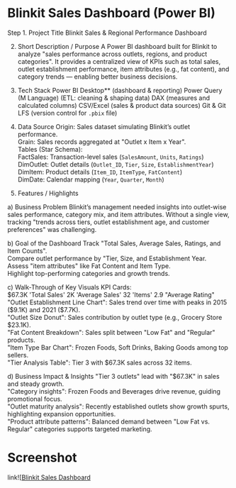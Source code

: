 # Blinkit Sales Dashboard (Power BI)

Step 1. Project Title
Blinkit Sales & Regional Performance Dashboard

2. Short Description / Purpose
A Power BI dashboard built for Blinkit to analyze "sales performance across outlets, regions, and product categories". It provides a centralized view of KPIs such as total sales, outlet establishment performance, item attributes (e.g., fat content), and category trends — enabling better business decisions.

3. Tech Stack
Power BI Desktop** (dashboard & reporting)
Power Query (M Language) (ETL: cleaning & shaping data)
DAX (measures and calculated columns)
CSV/Excel (sales & product data sources)
Git & Git LFS (version control for `.pbix` file)

4. Data Source
Origin: Sales dataset simulating Blinkit’s outlet performance.  
Grain: Sales records aggregated at "Outlet x Item x Year".  
Tables (Star Schema):  
FactSales: Transaction-level sales (`SalesAmount`, `Units`, `Ratings`)  
DimOutlet: Outlet details (`Outlet_ID`, `Tier`, `Size`, `EstablishmentYear`)  
DimItem: Product details (`Item_ID`, `ItemType`, `FatContent`)  
DimDate: Calendar mapping (`Year`, `Quarter`, `Month`)  

5. Features / Highlights

a) Business Problem
Blinkit’s management needed insights into outlet-wise sales performance, category mix, and item attributes. Without a single view, tracking "trends across tiers, outlet establishment age, and customer preferences" was challenging.

b) Goal of the Dashboard
Track "Total Sales, Average Sales, Ratings, and Item Counts".  
Compare outlet performance by "Tier, Size, and Establishment Year.  
Assess "item attributes" like Fat Content and Item Type.  
Highlight top-performing categories and growth trends.  

c) Walk-Through of Key Visuals
KPI Cards:  
$67.3K 'Total Sales'  
2K 'Average Sales' 
32 'Items'  
2.9 "Average Rating"  
"Outlet Establishment Line Chart": Sales trend over time with peaks in 2015 ($9.1K) and 2021 ($7.7K).  
"Outlet Size Donut": Sales contribution by outlet type (e.g., Grocery Store $23.1K).  
"Fat Content Breakdown": Sales split between "Low Fat" and "Regular" products.  
"Item Type Bar Chart": Frozen Foods, Soft Drinks, Baking Goods among top sellers.  
"Tier Analysis Table": Tier 3 with $67.3K sales across 32 items.  

d) Business Impact & Insights
"Tier 3 outlets" lead with "$67.3K" in sales and steady growth.  
"Category insights": Frozen Foods and Beverages drive revenue, guiding promotional focus.  
"Outlet maturity analysis": Recently established outlets show growth spurts, highlighting expansion opportunities.  
"Product attribute patterns": Balanced demand between "Low Fat vs. Regular" categories supports targeted marketing.  

# Screenshot
link![[Blinkit Sales Dashboard](https://github.com/golukumar63/Blinkit-Sales-Dashboard-/blob/main/Blinkit%20Sales%20Snapshort%20.png)

